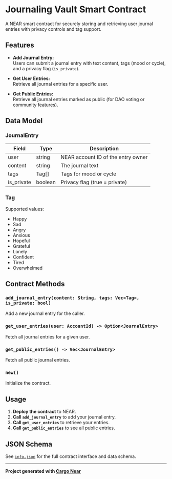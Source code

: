 # Journaling Vault Smart Contract

A NEAR smart contract for securely storing and retrieving user journal entries with privacy controls and tag support.

## Features

- **Add Journal Entry:**  
  Users can submit a journal entry with text content, tags (mood or cycle), and a privacy flag (`is_private`).

- **Get User Entries:**  
  Retrieve all journal entries for a specific user.

- **Get Public Entries:**  
  Retrieve all journal entries marked as public (for DAO voting or community features).

## Data Model

### JournalEntry

| Field       | Type      | Description                        |
|-------------|-----------|------------------------------------|
| user        | string    | NEAR account ID of the entry owner |
| content     | string    | The journal text                   |
| tags        | Tag[]     | Tags for mood or cycle             |
| is_private  | boolean   | Privacy flag (true = private)      |

### Tag

Supported values:
- Happy
- Sad
- Angry
- Anxious
- Hopeful
- Grateful
- Lonely
- Confident
- Tired
- Overwhelmed

## Contract Methods

### `add_journal_entry(content: String, tags: Vec<Tag>, is_private: bool)`

Add a new journal entry for the caller.

### `get_user_entries(user: AccountId) -> Option<JournalEntry>`

Fetch all journal entries for a given user.

### `get_public_entries() -> Vec<JournalEntry>`

Fetch all public journal entries.

### `new()`

Initialize the contract.

## Usage

1. **Deploy the contract** to NEAR.
2. **Call `add_journal_entry`** to add your journal entry.
3. **Call `get_user_entries`** to retrieve your entries.
4. **Call `get_public_entries`** to see all public entries.

## JSON Schema

See [`info.json`](journal/info.json) for the full contract interface and data schema.

---

**Project generated with [Cargo Near](https://github.com/near/cargo-near)**

